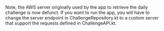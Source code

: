 Note, the AWS server originally used by the app to retrieve the daily challenge is now defunct. If you want to run the app, you will have to change the server endpoint in ChallengeRepository.kt to a custom server that support the requests defined in ChallengeAPI.kt.
